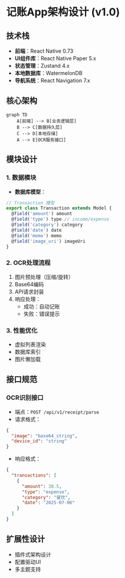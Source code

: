 # 记账App架构设计 (v1.0)

## 技术栈
- **前端**：React Native 0.73
- **UI组件库**：React Native Paper 5.x
- **状态管理**：Zustand 4.x
- **本地数据库**：WatermelonDB
- **导航系统**：React Navigation 7.x

## 核心架构
```mermaid
graph TD
    A[前端] --> B[业务逻辑层]
    B --> C[数据持久层]
    C --> D[本地存储]
    A --> E[OCR服务接口]
```

## 模块设计

### 1. 数据模块
- **数据库模型**：
```javascript
// Transaction 模型
export class Transaction extends Model {
  @field('amount') amount
  @field('type') type // income/expense
  @field('category') category
  @field('date') date
  @field('memo') memo
  @field('image_uri') imageUri
}
```

### 2. OCR处理流程
1. 图片预处理（压缩/旋转）
2. Base64编码
3. API请求封装
4. 响应处理：
   - 成功：自动记账
   - 失败：错误提示

### 3. 性能优化
- 虚拟列表渲染
- 数据库索引
- 图片懒加载

## 接口规范
### OCR识别接口
- 端点：`POST /api/v1/receipt/parse`
- 请求格式：
```json
{
  "image": "base64_string",
  "device_id": "string"
}
```
- 响应格式：
```json
{
  "transactions": [
    {
      "amount": 38.5,
      "type": "expense",
      "category": "餐饮",
      "date": "2025-07-06"
    }
  ]
}
```

## 扩展性设计
- 插件式架构设计
- 配置驱动UI
- 多主题支持
